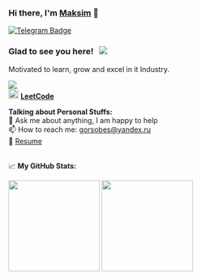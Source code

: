### Hi there, I'm <a href="https://github.com/gorsobes">Maksim</a> 👋

<a href="https://t.me/gors0bes" rel="nofollow"><img src="https://camo.githubusercontent.com/a656e15491abeb687ac466ec7c137cc75fb3244ef2b2cfb249da842e04b3fba4/68747470733a2f2f696d672e736869656c64732e696f2f62616467652f2d54656c656772616d2d3030383863633f7374796c653d666c61742d737175617265266c6f676f3d54656c656772616d266c6f676f436f6c6f723d7768697465" alt="Telegram Badge" data-canonical-src="https://img.shields.io/badge/-Telegram-0088cc?style=flat-square&amp;logo=Telegram&amp;logoColor=white" style="max-width:100%;"></a>

### Glad to see you here! &nbsp; ![](https://visitor-badge.glitch.me/badge?page_id=gorsobes.gorsobes)
 Motivated to learn, grow and excel in it Industry.
</br>

<img src="https://www.codewars.com/users/gorsobes/badges/micro" />
<div dir="auto"><a target="_blank" rel="noopener noreferrer nofollow" href="https://camo.githubusercontent.com/13b8fdd93ab46c4ff41f3d8e83f0eaafb503cfa2dc86744cb01b267c2dc01d54/68747470733a2f2f75706c6f61642e77696b696d656469612e6f72672f77696b6970656469612f636f6d6d6f6e732f312f31392f4c656574436f64655f6c6f676f5f626c61636b2e706e67"><img src="https://camo.githubusercontent.com/13b8fdd93ab46c4ff41f3d8e83f0eaafb503cfa2dc86744cb01b267c2dc01d54/68747470733a2f2f75706c6f61642e77696b696d656469612e6f72672f77696b6970656469612f636f6d6d6f6e732f312f31392f4c656574436f64655f6c6f676f5f626c61636b2e706e67" width="20" height="20" data-canonical-src="https://upload.wikimedia.org/wikipedia/commons/1/19/LeetCode_logo_black.png" style="max-width: 100%;"></a> <a href="https://leetcode.com/gorsobes/" rel="nofollow" target="_blank"><b> LeetCode</b></a></div>

<b>Talking about Personal Stuffs:</b>
</br>
💬 Ask me about anything, I am happy to help</br>
📫 How to reach me: <a href="mailto:gorsobes@yandex.ru">gorsobes@yandex.ru</a></br>
📝 <a href="https://resume-2022-maxim.vercel.app/" rel="nofollow">Resume</a></br>
</br>

📈 **My GitHub Stats:**
<p>
  <img height="180em" src="https://github-readme-stats.vercel.app/api?username=gorsobes&show_icons=true&hide_border=true&&count_private=true&include_all_commits=true" />
  <img height="180em" src="https://github-readme-stats.vercel.app/api/top-langs/?username=gorsobes&exclude_repo=KNN-Image-Classification&show_icons=true&hide_border=true&layout=compact&langs_count=8"/>
</p>

